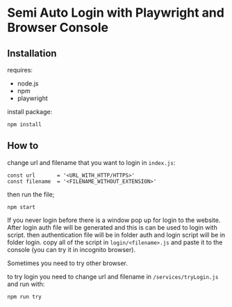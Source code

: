 # Semi Auto Login with Playwright and Browser Console

## Installation
requires:
- node.js
- npm
- playwright

install package:
```
npm install
```

## How to 
change url and filename that you want to login in `index.js`:
```
const url       = '<URL_WITH_HTTP/HTTPS>'
const filename  = '<FILENAME_WITHOUT_EXTENSION>'
```
then run the file;
```
npm start
``` 
If you never login before there is a window pop up for login to the website.
After login auth file will be generated and this is can be used to login with script. 
then authentication file will be in folder auth and login script will be in folder login.
copy all of the script in `login/<filename>.js` and paste it to the console (you can try it in incognito browser). 

Sometimes you need to try other browser.

to try login you need to change url and filename in `/services/tryLogin.js` and run with:
```
npm run try
```